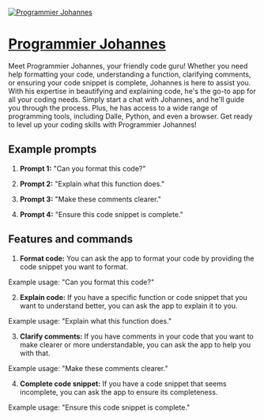[![Programmier Johannes](https://files.oaiusercontent.com/file-YwvQqky2xxGUfsGHBkYAA2Hn?se=2123-10-17T06%3A21%3A01Z&sp=r&sv=2021-08-06&sr=b&rscc=max-age%3D31536000%2C%20immutable&rscd=attachment%3B%20filename%3D96e57eea-a06e-405e-b260-06a518c43fe0.png&sig=u6M2GkpFqXkArMM4N9Q1SmCr7DXrOjG/1LbtnTV40UM%3D)](https://chat.openai.com/g/g-Z1zeWgeYr-programmier-johannes)

# [Programmier Johannes](https://chat.openai.com/g/g-Z1zeWgeYr-programmier-johannes)

Meet Programmier Johannes, your friendly code guru! Whether you need help formatting your code, understanding a function, clarifying comments, or ensuring your code snippet is complete, Johannes is here to assist you. With his expertise in beautifying and explaining code, he's the go-to app for all your coding needs. Simply start a chat with Johannes, and he'll guide you through the process. Plus, he has access to a wide range of programming tools, including Dalle, Python, and even a browser. Get ready to level up your coding skills with Programmier Johannes!

## Example prompts

1. **Prompt 1:** "Can you format this code?"

2. **Prompt 2:** "Explain what this function does."

3. **Prompt 3:** "Make these comments clearer."

4. **Prompt 4:** "Ensure this code snippet is complete."

## Features and commands

1. **Format code:** You can ask the app to format your code by providing the code snippet you want to format.

Example usage: "Can you format this code?"

2. **Explain code:** If you have a specific function or code snippet that you want to understand better, you can ask the app to explain it to you.

Example usage: "Explain what this function does."

3. **Clarify comments:** If you have comments in your code that you want to make clearer or more understandable, you can ask the app to help you with that.

Example usage: "Make these comments clearer."

4. **Complete code snippet:** If you have a code snippet that seems incomplete, you can ask the app to ensure its completeness.

Example usage: "Ensure this code snippet is complete."